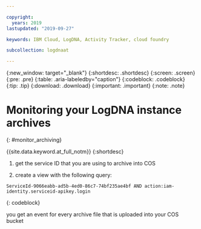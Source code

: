 ```yaml
---

copyright:
  years: 2019
lastupdated: "2019-09-27"

keywords: IBM Cloud, LogDNA, Activity Tracker, cloud foundry

subcollection: logdnaat

---
```


{:new_window: target="_blank"}
{:shortdesc: .shortdesc}
{:screen: .screen}
{:pre: .pre}
{:table: .aria-labeledby="caption"}
{:codeblock: .codeblock}
{:tip: .tip}
{:download: .download}
{:important: .important}
{:note: .note}

 
# Monitoring your LogDNA instance archives
{: #monitor_archiving}

 {{site.data.keyword.at_full_notm}} 
{:shortdesc}



1. get the service ID that you are using to archive into COS

2. create a view with the following query:

```
ServiceId-9066eabb-ad5b-4ed0-86c7-74bf235ae4bf AND action:iam-identity.serviceid-apikey.login
```
{: codeblock}

you get an event for every archive file that is uploaded into your COS bucket





